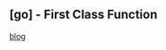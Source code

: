 ## [go] - First Class Function

[blog](https://dave.cheney.net/2016/11/13/do-not-fear-first-class-functions)

